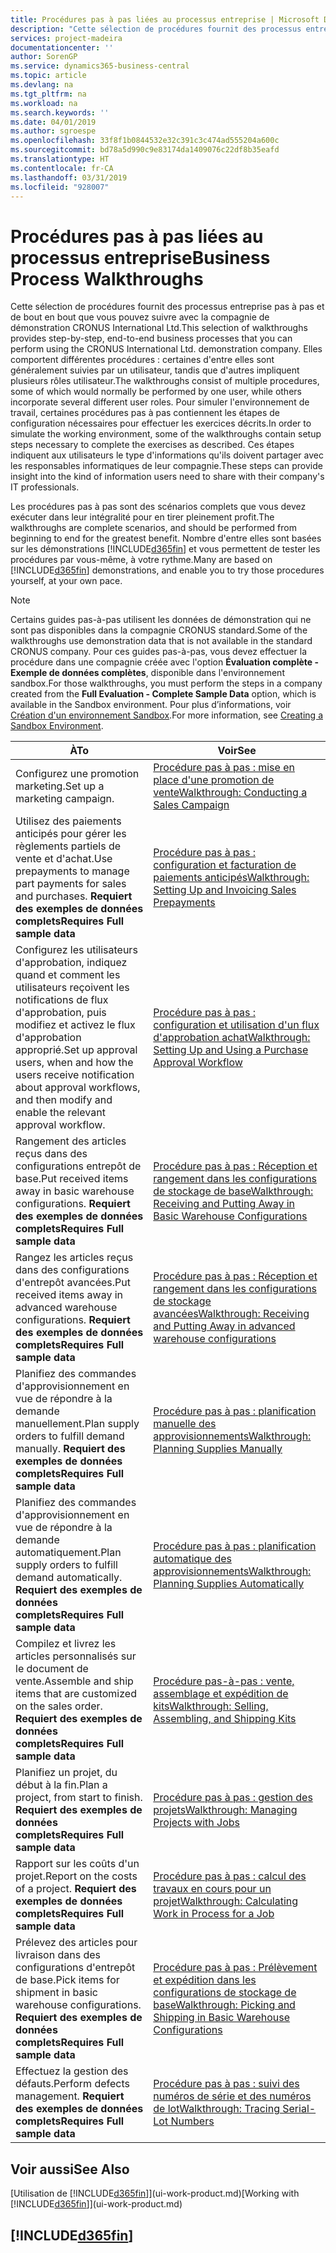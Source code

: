 ```yaml
---
title: Procédures pas à pas liées au processus entreprise | Microsoft Docs
description: "Cette sélection de procédures fournit des processus entreprise pas à pas et de bout en bout que vous pouvez suivre avec la compagnie de démonstration CRONUS International Ltd. Elles comportent différentes procédures : certaines d'entre elles sont généralement suivies par un utilisateur, tandis que d'autres impliquent plusieurs rôles utilisateur. Pour simuler l'environnement de travail, certaines procédures pas à pas contiennent les étapes de configuration nécessaires pour effectuer les exercices décrits. Ces étapes indiquent aux utilisateurs le type d'informations qu'ils doivent partager avec les responsables informatiques de leur compagnie."
services: project-madeira
documentationcenter: ''
author: SorenGP
ms.service: dynamics365-business-central
ms.topic: article
ms.devlang: na
ms.tgt_pltfrm: na
ms.workload: na
ms.search.keywords: ''
ms.date: 04/01/2019
ms.author: sgroespe
ms.openlocfilehash: 33f8f1b0844532e32c391c3c474ad555204a600c
ms.sourcegitcommit: bd78a5d990c9e83174da1409076c22df8b35eafd
ms.translationtype: HT
ms.contentlocale: fr-CA
ms.lasthandoff: 03/31/2019
ms.locfileid: "928007"
---
```

# <a name="business-process-walkthroughs"></a><span data-ttu-id="a89e8-106">Procédures pas à pas liées au processus entreprise</span><span class="sxs-lookup"><span data-stu-id="a89e8-106">Business Process Walkthroughs</span></span>
<span data-ttu-id="a89e8-107">Cette sélection de procédures fournit des processus entreprise pas à pas et de bout en bout que vous pouvez suivre avec la compagnie de démonstration CRONUS International Ltd.</span><span class="sxs-lookup"><span data-stu-id="a89e8-107">This selection of walkthroughs provides step-by-step, end-to-end business processes that you can perform using the CRONUS International Ltd. demonstration company.</span></span> <span data-ttu-id="a89e8-108">Elles comportent différentes procédures : certaines d'entre elles sont généralement suivies par un utilisateur, tandis que d'autres impliquent plusieurs rôles utilisateur.</span><span class="sxs-lookup"><span data-stu-id="a89e8-108">The walkthroughs consist of multiple procedures, some of which would normally be performed by one user, while others incorporate several different user roles.</span></span> <span data-ttu-id="a89e8-109">Pour simuler l'environnement de travail, certaines procédures pas à pas contiennent les étapes de configuration nécessaires pour effectuer les exercices décrits.</span><span class="sxs-lookup"><span data-stu-id="a89e8-109">In order to simulate the working environment, some of the walkthroughs contain setup steps necessary to complete the exercises as described.</span></span> <span data-ttu-id="a89e8-110">Ces étapes indiquent aux utilisateurs le type d'informations qu'ils doivent partager avec les responsables informatiques de leur compagnie.</span><span class="sxs-lookup"><span data-stu-id="a89e8-110">These steps can provide insight into the kind of information users need to share with their company's IT professionals.</span></span>  

 <span data-ttu-id="a89e8-111">Les procédures pas à pas sont des scénarios complets que vous devez exécuter dans leur intégralité pour en tirer pleinement profit.</span><span class="sxs-lookup"><span data-stu-id="a89e8-111">The walkthroughs are complete scenarios, and should be performed from beginning to end for the greatest benefit.</span></span> <span data-ttu-id="a89e8-112">Nombre d'entre elles sont basées sur les démonstrations [!INCLUDE[d365fin](includes/d365fin_md.md)] et vous permettent de tester les procédures par vous-même, à votre rythme.</span><span class="sxs-lookup"><span data-stu-id="a89e8-112">Many are based on [!INCLUDE[d365fin](includes/d365fin_md.md)] demonstrations, and enable you to try those procedures yourself, at your own pace.</span></span>  

> [!NOTE]
> <span data-ttu-id="a89e8-113">Certains guides pas-à-pas utilisent les données de démonstration qui ne sont pas disponibles dans la compagnie CRONUS standard.</span><span class="sxs-lookup"><span data-stu-id="a89e8-113">Some of the walkthroughs use demonstration data that is not available in the standard CRONUS company.</span></span> <span data-ttu-id="a89e8-114">Pour ces guides pas-à-pas, vous devez effectuer la procédure dans une compagnie créée avec l'option **Évaluation complète - Exemple de données complètes**, disponible dans l'environnement sandbox.</span><span class="sxs-lookup"><span data-stu-id="a89e8-114">For those walkthroughs, you must perform the steps in a company created from the **Full Evaluation - Complete Sample Data** option, which is available in the Sandbox environment.</span></span> <span data-ttu-id="a89e8-115">Pour plus d’informations, voir [Création d'un environnement Sandbox](across-how-create-sandbox-environment.md).</span><span class="sxs-lookup"><span data-stu-id="a89e8-115">For more information, see [Creating a Sandbox Environment](across-how-create-sandbox-environment.md).</span></span>

|<span data-ttu-id="a89e8-116">À</span><span class="sxs-lookup"><span data-stu-id="a89e8-116">To</span></span>|<span data-ttu-id="a89e8-117">Voir</span><span class="sxs-lookup"><span data-stu-id="a89e8-117">See</span></span>|  
|--------|---------|  
|<span data-ttu-id="a89e8-118">Configurez une promotion marketing.</span><span class="sxs-lookup"><span data-stu-id="a89e8-118">Set up a marketing campaign.</span></span>|[<span data-ttu-id="a89e8-119">Procédure pas à pas : mise en place d'une promotion de vente</span><span class="sxs-lookup"><span data-stu-id="a89e8-119">Walkthrough: Conducting a Sales Campaign</span></span>](walkthrough-conducting-a-sales-campaign.md)|  
|<span data-ttu-id="a89e8-120">Utilisez des paiements anticipés pour gérer les règlements partiels de vente et d'achat.</span><span class="sxs-lookup"><span data-stu-id="a89e8-120">Use prepayments to manage part payments for sales and purchases.</span></span> <span data-ttu-id="a89e8-121">**Requiert des exemples de données complets**</span><span class="sxs-lookup"><span data-stu-id="a89e8-121">**Requires Full sample data**</span></span> |[<span data-ttu-id="a89e8-122">Procédure pas à pas : configuration et facturation de paiements anticipés</span><span class="sxs-lookup"><span data-stu-id="a89e8-122">Walkthrough: Setting Up and Invoicing Sales Prepayments</span></span>](walkthrough-setting-up-and-invoicing-sales-prepayments.md)|  
|<span data-ttu-id="a89e8-123">Configurez les utilisateurs d'approbation, indiquez quand et comment les utilisateurs reçoivent les notifications de flux d'approbation, puis modifiez et activez le flux d'approbation approprié.</span><span class="sxs-lookup"><span data-stu-id="a89e8-123">Set up approval users, when and how the users receive notification about approval workflows, and then modify and enable the relevant approval workflow.</span></span>|[<span data-ttu-id="a89e8-124">Procédure pas à pas : configuration et utilisation d'un flux d'approbation achat</span><span class="sxs-lookup"><span data-stu-id="a89e8-124">Walkthrough: Setting Up and Using a Purchase Approval Workflow</span></span>](walkthrough-setting-up-and-using-a-purchase-approval-workflow.md)|  
|<span data-ttu-id="a89e8-125">Rangement des articles reçus dans des configurations entrepôt de base.</span><span class="sxs-lookup"><span data-stu-id="a89e8-125">Put received items away in basic warehouse configurations.</span></span> <span data-ttu-id="a89e8-126">**Requiert des exemples de données complets**</span><span class="sxs-lookup"><span data-stu-id="a89e8-126">**Requires Full sample data**</span></span>|[<span data-ttu-id="a89e8-127">Procédure pas à pas : Réception et rangement dans les configurations de stockage de base</span><span class="sxs-lookup"><span data-stu-id="a89e8-127">Walkthrough: Receiving and Putting Away in Basic Warehouse Configurations</span></span>](walkthrough-receiving-and-putting-away-in-basic-warehousing.md)|  
|<span data-ttu-id="a89e8-128">Rangez les articles reçus dans des configurations d'entrepôt avancées.</span><span class="sxs-lookup"><span data-stu-id="a89e8-128">Put received items away in advanced warehouse configurations.</span></span> <span data-ttu-id="a89e8-129">**Requiert des exemples de données complets**</span><span class="sxs-lookup"><span data-stu-id="a89e8-129">**Requires Full sample data**</span></span>|[<span data-ttu-id="a89e8-130">Procédure pas à pas : Réception et rangement dans les configurations de stockage avancées</span><span class="sxs-lookup"><span data-stu-id="a89e8-130">Walkthrough: Receiving and Putting Away in advanced warehouse configurations</span></span>](walkthrough-receiving-and-putting-away-in-advanced-warehousing.md)|  
|<span data-ttu-id="a89e8-131">Planifiez des commandes d'approvisionnement en vue de répondre à la demande manuellement.</span><span class="sxs-lookup"><span data-stu-id="a89e8-131">Plan supply orders to fulfill demand manually.</span></span> <span data-ttu-id="a89e8-132">**Requiert des exemples de données complets**</span><span class="sxs-lookup"><span data-stu-id="a89e8-132">**Requires Full sample data**</span></span>|[<span data-ttu-id="a89e8-133">Procédure pas à pas : planification manuelle des approvisionnements</span><span class="sxs-lookup"><span data-stu-id="a89e8-133">Walkthrough: Planning Supplies Manually</span></span>](walkthrough-planning-supplies-manually.md)|  
|<span data-ttu-id="a89e8-134">Planifiez des commandes d'approvisionnement en vue de répondre à la demande automatiquement.</span><span class="sxs-lookup"><span data-stu-id="a89e8-134">Plan supply orders to fulfill demand automatically.</span></span> <span data-ttu-id="a89e8-135">**Requiert des exemples de données complets**</span><span class="sxs-lookup"><span data-stu-id="a89e8-135">**Requires Full sample data**</span></span>|[<span data-ttu-id="a89e8-136">Procédure pas à pas : planification automatique des approvisionnements</span><span class="sxs-lookup"><span data-stu-id="a89e8-136">Walkthrough: Planning Supplies Automatically</span></span>](walkthrough-planning-supplies-automatically.md)|  
|<span data-ttu-id="a89e8-137">Compilez et livrez les articles personnalisés sur le document de vente.</span><span class="sxs-lookup"><span data-stu-id="a89e8-137">Assemble and ship items that are customized on the sales order.</span></span> <span data-ttu-id="a89e8-138">**Requiert des exemples de données complets**</span><span class="sxs-lookup"><span data-stu-id="a89e8-138">**Requires Full sample data**</span></span>|[<span data-ttu-id="a89e8-139">Procédure pas-à-pas : vente, assemblage et expédition de kits</span><span class="sxs-lookup"><span data-stu-id="a89e8-139">Walkthrough: Selling, Assembling, and Shipping Kits</span></span>](walkthrough-selling-assembling-and-shipping-kits.md)|  
|<span data-ttu-id="a89e8-140">Planifiez un projet, du début à la fin.</span><span class="sxs-lookup"><span data-stu-id="a89e8-140">Plan a project, from start to finish.</span></span> <span data-ttu-id="a89e8-141">**Requiert des exemples de données complets**</span><span class="sxs-lookup"><span data-stu-id="a89e8-141">**Requires Full sample data**</span></span>|[<span data-ttu-id="a89e8-142">Procédure pas à pas : gestion des projets</span><span class="sxs-lookup"><span data-stu-id="a89e8-142">Walkthrough: Managing Projects with Jobs</span></span>](walkthrough-managing-projects-with-jobs.md)|  
|<span data-ttu-id="a89e8-143">Rapport sur les coûts d'un projet.</span><span class="sxs-lookup"><span data-stu-id="a89e8-143">Report on the costs of a project.</span></span> <span data-ttu-id="a89e8-144">**Requiert des exemples de données complets**</span><span class="sxs-lookup"><span data-stu-id="a89e8-144">**Requires Full sample data**</span></span>|[<span data-ttu-id="a89e8-145">Procédure pas à pas : calcul des travaux en cours pour un projet</span><span class="sxs-lookup"><span data-stu-id="a89e8-145">Walkthrough: Calculating Work in Process for a Job</span></span>](walkthrough-calculating-work-in-process-for-a-job.md)|  
|<span data-ttu-id="a89e8-146">Prélevez des articles pour livraison dans des configurations d'entrepôt de base.</span><span class="sxs-lookup"><span data-stu-id="a89e8-146">Pick items for shipment in basic warehouse configurations.</span></span> <span data-ttu-id="a89e8-147">**Requiert des exemples de données complets**</span><span class="sxs-lookup"><span data-stu-id="a89e8-147">**Requires Full sample data**</span></span>|[<span data-ttu-id="a89e8-148">Procédure pas à pas : Prélèvement et expédition dans les configurations de stockage de base</span><span class="sxs-lookup"><span data-stu-id="a89e8-148">Walkthrough: Picking and Shipping in Basic Warehouse Configurations</span></span>](walkthrough-picking-and-shipping-in-basic-warehousing.md)|  
|<span data-ttu-id="a89e8-149">Effectuez la gestion des défauts.</span><span class="sxs-lookup"><span data-stu-id="a89e8-149">Perform defects management.</span></span> <span data-ttu-id="a89e8-150">**Requiert des exemples de données complets**</span><span class="sxs-lookup"><span data-stu-id="a89e8-150">**Requires Full sample data**</span></span>|[<span data-ttu-id="a89e8-151">Procédure pas à pas : suivi des numéros de série et des numéros de lot</span><span class="sxs-lookup"><span data-stu-id="a89e8-151">Walkthrough: Tracing Serial-Lot Numbers</span></span>](walkthrough-tracing-serial-lot-numbers.md)|  

## <a name="see-also"></a><span data-ttu-id="a89e8-152">Voir aussi</span><span class="sxs-lookup"><span data-stu-id="a89e8-152">See Also</span></span>
<span data-ttu-id="a89e8-153">[Utilisation de [!INCLUDE[d365fin](includes/d365fin_md.md)]](ui-work-product.md)</span><span class="sxs-lookup"><span data-stu-id="a89e8-153">[Working with [!INCLUDE[d365fin](includes/d365fin_md.md)]](ui-work-product.md)</span></span>  

## [!INCLUDE[d365fin](includes/free_trial_md.md)]  

